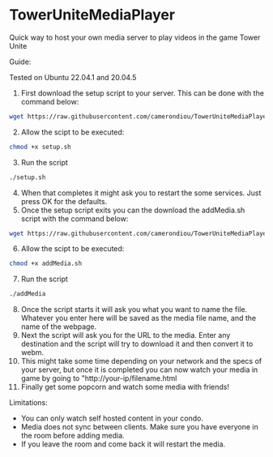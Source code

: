 # TowerUniteMediaPlayer
Quick way to host your own media server to play videos in the game Tower Unite

Guide:

Tested on Ubuntu 22.04.1 and 20.04.5

1. First download the setup script to your server. This can be done with the command below:

```bash
wget https://raw.githubusercontent.com/camerondiou/TowerUniteMediaPlayer/main/setup.sh
```

2. Allow the scipt to be executed:

```bash
chmod +x setup.sh
```

3. Run the script

```bash
./setup.sh
```

4. When that completes it might ask you to restart the some services. Just press OK for the defaults. 
5. Once the setup script exits you can the download the addMedia.sh script with the command below:

```bash
wget https://raw.githubusercontent.com/camerondiou/TowerUniteMediaPlayer/main/addMedia.sh
```

6. Allow the scipt to be executed:

```bash
chmod +x addMedia.sh
```

7. Run the script
```bash
./addMedia
```
8. Once the script starts it will ask you what you want to name the file. Whatever you enter here will be saved as the media file name, and the name of the webpage. 
9. Next the script will ask you for the URL to the media. Enter any destination and the script will try to download it and then convert it to webm. 
10. This might take some time depending on your network and the specs of your server, but once it is completed you can now watch your media in game by going to "http://your-ip/filename.html
11. Finally get some popcorn and watch some media with friends! 

Limitations:
- You can only watch self hosted content in your condo. 
- Media does not sync between clients. Make sure you have everyone in the room before adding media. 
- If you leave the room and come back it will restart the media. 

